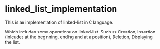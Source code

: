 # linked_list_implementation

This is an implementation of linked-list in C language.

Which includes some operations on linked-list. Such as Creation, Insertion (inlcudes at the beginning, ending and at a position), Deletion, Displaying the list.
